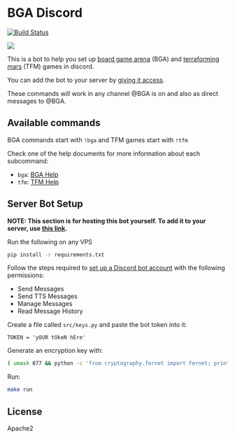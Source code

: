 # BGA Discord

[![Build Status](https://travis-ci.com/pocc/bga_discord.svg?branch=master)](https://travis-ci.com/pocc/bga_discord)

![](https://i.imgur.com/KgvqoU0.png)

This is a bot to help you set up [board game arena](https://boardgamearena.com) (BGA)
and [terraforming mars](https://github.com/bafolts/terraforming-mars) (TFM) games in discord.

You can add the bot to your server by [giving it access](https://discord.com/api/oauth2/authorize?client_id=711844812424216598&permissions=79872&scope=bot).

These commands will work in any channel @BGA is on and also as direct messages to @BGA.

## Available commands

BGA commands start with `!bga` and TFM games start with `!tfm`

Check one of the help documents for more information about each subcommand:

* `bga`: [BGA Help](src/docs/bga_help_msg.md)
* `tfm`: [TFM Help](src/docs/tfm_help_msg.md)

## Server Bot Setup

**NOTE: This section is for hosting this bot yourself. To add it to your server, use [this link](https://discord.com/api/oauth2/authorize?client_id=711844812424216598&permissions=79872&scope=bot).**

Run the following on any VPS

```bash
pip install -r requirements.txt
```

Follow the steps required to [set up a Discord bot account](https://discordpy.readthedocs.io/en/latest/discord.html) with the following permissions:

- Send Messages
- Send TTS Messages
- Manage Messages
- Read Message History

Create a file called `src/keys.py` and paste the bot token into it:

```
TOKEN = 'yOUR tOkeN hEre'
```

Generate an encryption key with:

```bash
( umask 077 && python -c 'from cryptography.fernet import Fernet; print("FERNET_KEY = %s" % Fernet.generate_key())' >> src/keys.py )
```

Run:

```bash
make run
```

## License

Apache2
